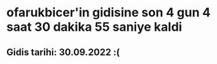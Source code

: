 # ofarukbicer'in gidisine son 4 gun 4 saat 30 dakika 55 saniye kaldi

## Gidis tarihi: 30.09.2022 :(